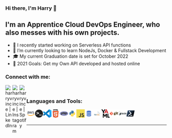 ### Hi there, I'm Harry 👋

## I'm an Apprentice Cloud DevOps Engineer, who also messes with his own projects.

- 🔭 I recently started working on Serverless API functions
- 🌱 I’m currently looking to learn NodeJs, Docker & Fullstack Development
- 🎓 My current Graduation date is set for October 2022
- 🥅 2021 Goals: Get my Own API developed and hosted online

### Connect with me:

[<img align="left" alt="harryvince | LinkedIn" width="22px" src="https://cdn.jsdelivr.net/npm/simple-icons@v3/icons/linkedin.svg" />][linkedin]
[<img align="left" alt="harryvince | Instagram" width="22px" src="https://cdn.jsdelivr.net/npm/simple-icons@v3/icons/instagram.svg" />][instagram]
[<img align="left" alt="harryvince | Spotify" width="22px" src="https://cdn.jsdelivr.net/npm/simple-icons@3.13.0/icons/spotify.svg" />][spotify]

<br />

### Languages and Tools:

[<img align="left" alt="AWS" width="26px" src="https://raw.githubusercontent.com/github/explore/80688e429a7d4ef2fca1e82350fe8e3517d3494d/topics/aws/aws.png" />][aws]
[<img align="left" alt="Terminal" width="26px" src="https://raw.githubusercontent.com/github/explore/80688e429a7d4ef2fca1e82350fe8e3517d3494d/topics/terminal/terminal.png" />][terminal]
[<img align="left" alt="Visual Studio Code" width="26px" src="https://raw.githubusercontent.com/github/explore/80688e429a7d4ef2fca1e82350fe8e3517d3494d/topics/visual-studio-code/visual-studio-code.png" />][vs]
[<img align="left" alt="HTML5" width="26px" src="https://raw.githubusercontent.com/github/explore/80688e429a7d4ef2fca1e82350fe8e3517d3494d/topics/html/html.png" />][html]
[<img align="left" alt="PHP" width="26px" src="https://raw.githubusercontent.com/github/explore/80688e429a7d4ef2fca1e82350fe8e3517d3494d/topics/php/php.png" />][php]
[<img align="left" alt="Python" width="26px" src="https://raw.githubusercontent.com/github/explore/80688e429a7d4ef2fca1e82350fe8e3517d3494d/topics/python/python.png" />][python]
[<img align="left" alt="JavaScript" width="26px" src="https://raw.githubusercontent.com/github/explore/80688e429a7d4ef2fca1e82350fe8e3517d3494d/topics/javascript/javascript.png" />][js]
[<img align="left" alt="SQL" width="26px" src="https://raw.githubusercontent.com/github/explore/80688e429a7d4ef2fca1e82350fe8e3517d3494d/topics/sql/sql.png" />][sql]
[<img align="left" alt="MySQL" width="26px" src="https://raw.githubusercontent.com/github/explore/80688e429a7d4ef2fca1e82350fe8e3517d3494d/topics/mysql/mysql.png" />][mysql]
[<img align="left" alt="YAML" width="26px" src="https://raw.githubusercontent.com/github/explore/80688e429a7d4ef2fca1e82350fe8e3517d3494d/topics/yaml/yaml.png" />][yaml]
[<img align="left" alt="Git" width="26px" src="https://raw.githubusercontent.com/github/explore/80688e429a7d4ef2fca1e82350fe8e3517d3494d/topics/git/git.png" />][git]
[<img align="left" alt="Bash" width="26px" src="https://raw.githubusercontent.com/github/explore/80688e429a7d4ef2fca1e82350fe8e3517d3494d/topics/bash/bash.png" />][bash]
[<img align="left" alt="Powershell" width="26px" src="https://raw.githubusercontent.com/github/explore/80688e429a7d4ef2fca1e82350fe8e3517d3494d/topics/powershell/powershell.png" />][powershell]

<br />
<br />

---

[instagram]: https://instagram.com/harryvince_
[linkedin]: https://uk.linkedin.com/in/harry-vince-1a69b275
[spotify]: https://open.spotify.com/user/kiosion13?si=Eu-D8kGwReaB_8t6cW_BhA
[powershell]: https://docs.microsoft.com/en-us/powershell/scripting/overview?view=powershell-7.1
[bash]: https://www.gnu.org/software/bash/manual/html_node/What-is-Bash_003f.html
[terminal]: https://itconnect.uw.edu/learn/workshops/online-tutorials/web-publishing/what-is-a-terminal/
[git]: https://git-scm.com/book/en/v2/Getting-Started-What-is-Git%3F
[yaml]: https://www.cloudbees.com/blog/yaml-tutorial-everything-you-need-get-started
[mysql]: https://www.mysql.com/
[sql]: http://www.sqlcourse.com/intro.html
[js]: https://developer.mozilla.org/en-US/docs/Learn/JavaScript/First_steps/What_is_JavaScript
[php]: https://www.php.net/manual/en/intro-whatis.php
[html]: https://developer.mozilla.org/en-US/docs/Learn/Getting_started_with_the_web/HTML_basics
[vs]: https://code.visualstudio.com/
[aws]: https://aws.amazon.com/
[python]: https://www.python.org/doc/essays/blurb/
